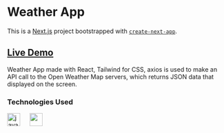 # Weather App

This is a [Next.js](https://nextjs.org/) project bootstrapped with [`create-next-app`](https://github.com/vercel/next.js/tree/canary/packages/create-next-app).

## [Live Demo](https://weather-46qgpvzno-ozan-sert.vercel.app/)

Weather App made with React, Tailwind for CSS, axios is used to make an API call to the Open Weather Map servers, which returns JSON data that displayed on the screen.

### Technologies Used 

<img src="https://cdn.jsdelivr.net/gh/devicons/devicon/icons/react/react-original-wordmark.svg" alt="javascript" width="30" height="30"/> </a>  &emsp;    <img src="https://cdn.jsdelivr.net/gh/devicons/devicon/icons/tailwindcss/tailwindcss-plain.svg" width="30" height="30"/> </a>
